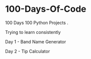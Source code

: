 # 100-Days-Of-Code
100 Days 100 Python Projects .

Trying to learn consistently

Day 1 - Band Name Generator 

Day 2 - Tip Calculator 
